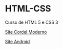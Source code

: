 # HTML-CSS
 Curso de HTML 5 e CSS 3
<p><a href="https://caiosenaf15.github.io/HTML-CSS/desafios/M%C3%B3dulo%202/d012/d012.html" target="_blank" >Site Cordel Moderno</a></p>
<p><a href="https://caiosenaf15.github.io/HTML-CSS/desafios/M%C3%B3dulo%202/d010/d010.html" target="_blank">Site Android</a></p>